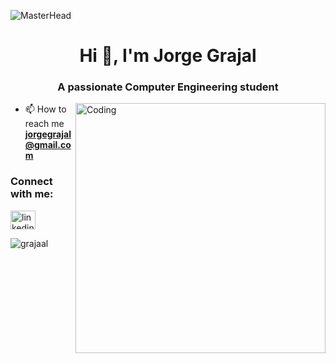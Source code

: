 ![MasterHead](https://as1.ftcdn.net/v2/jpg/02/21/97/86/1000_F_221978639_EyPBA9tuscYhW6rhaO5EiVzdG8hvQSgV.jpg)
<h1 align="center">Hi 👋, I'm Jorge Grajal</h1>
<h3 align="center">A passionate Computer Engineering student</h3>
<img align="right" alt="Coding" width="400" src="https://i.giphy.com/media/qgQUggAC3Pfv687qPC/giphy.webp">

- 📫 How to reach me **jorgegrajal@gmail.com**

<h3 align="left">Connect with me:</h3>
<p align="left">
<a href="https://linkedin.com/in/jorgegrajal" target="blank"><img align="center" src="https://raw.githubusercontent.com/rahuldkjain/github-profile-readme-generator/master/src/images/icons/Social/linked-in-alt.svg" alt="linkedin.com/in/jorge-grajal-herrero-370120255" height="30" width="40" /></a>
</p>

<p><img align="left" src="https://github-readme-stats.vercel.app/api/top-langs?username=grajaal&show_icons=true&locale=en&layout=compact" alt="grajaal" /></p>

